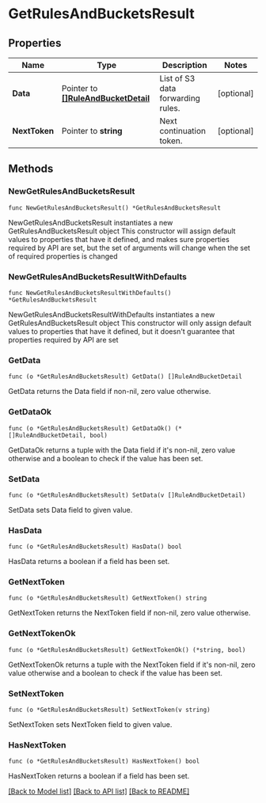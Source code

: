 # GetRulesAndBucketsResult

## Properties

Name | Type | Description | Notes
------------ | ------------- | ------------- | -------------
**Data** | Pointer to [**[]RuleAndBucketDetail**](RuleAndBucketDetail.md) | List of S3 data forwarding rules. | [optional] 
**NextToken** | Pointer to **string** | Next continuation token. | [optional] 

## Methods

### NewGetRulesAndBucketsResult

`func NewGetRulesAndBucketsResult() *GetRulesAndBucketsResult`

NewGetRulesAndBucketsResult instantiates a new GetRulesAndBucketsResult object
This constructor will assign default values to properties that have it defined,
and makes sure properties required by API are set, but the set of arguments
will change when the set of required properties is changed

### NewGetRulesAndBucketsResultWithDefaults

`func NewGetRulesAndBucketsResultWithDefaults() *GetRulesAndBucketsResult`

NewGetRulesAndBucketsResultWithDefaults instantiates a new GetRulesAndBucketsResult object
This constructor will only assign default values to properties that have it defined,
but it doesn't guarantee that properties required by API are set

### GetData

`func (o *GetRulesAndBucketsResult) GetData() []RuleAndBucketDetail`

GetData returns the Data field if non-nil, zero value otherwise.

### GetDataOk

`func (o *GetRulesAndBucketsResult) GetDataOk() (*[]RuleAndBucketDetail, bool)`

GetDataOk returns a tuple with the Data field if it's non-nil, zero value otherwise
and a boolean to check if the value has been set.

### SetData

`func (o *GetRulesAndBucketsResult) SetData(v []RuleAndBucketDetail)`

SetData sets Data field to given value.

### HasData

`func (o *GetRulesAndBucketsResult) HasData() bool`

HasData returns a boolean if a field has been set.

### GetNextToken

`func (o *GetRulesAndBucketsResult) GetNextToken() string`

GetNextToken returns the NextToken field if non-nil, zero value otherwise.

### GetNextTokenOk

`func (o *GetRulesAndBucketsResult) GetNextTokenOk() (*string, bool)`

GetNextTokenOk returns a tuple with the NextToken field if it's non-nil, zero value otherwise
and a boolean to check if the value has been set.

### SetNextToken

`func (o *GetRulesAndBucketsResult) SetNextToken(v string)`

SetNextToken sets NextToken field to given value.

### HasNextToken

`func (o *GetRulesAndBucketsResult) HasNextToken() bool`

HasNextToken returns a boolean if a field has been set.


[[Back to Model list]](../README.md#documentation-for-models) [[Back to API list]](../README.md#documentation-for-api-endpoints) [[Back to README]](../README.md)



